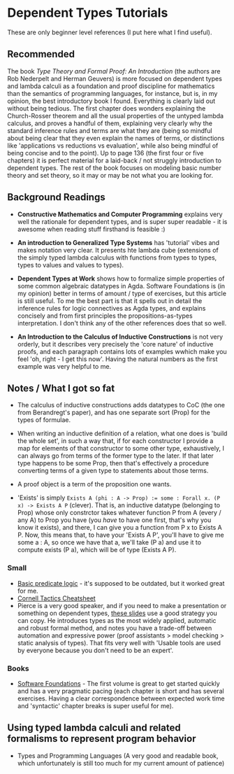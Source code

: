 # Dependent Types Tutorials

These are only beginner level references (I put here what I find useful).

## Recommended

The book *Type Theory and Formal Proof: An Introduction* (the authors are Rob Nederpelt and Herman Geuvers) is more focused on dependent types and lambda calculi as a foundation and proof discipline for mathematics than the semantics of programming languages, for instance, but is, in my opinion, the best introductory book I found. Everything is clearly laid out without being tedious. The first chapter does wonders explaining the Church-Rosser theorem and all the usual properties of the untyped lambda calculus, and proves a handful of them, explaining very clearly why the standard inference rules and terms are what they are (being so mindful about being clear that they even explain the names of terms, or distinctions like 'applications vs reductions vs evaluation', while also being mindful of being concise and to the point). Up to page 136 (the first four or five chapters) it is perfect material for a laid-back / not struggly introduction to dependent types. The rest of the book focuses on modeling basic number theory and set theory, so it may or may be not what you are looking for.

## Background Readings

+ **Constructive Mathematics and Computer Programming** explains very well the rationale for dependent types, and is super super readable - it is awesome when reading stuff firsthand is feasible :)

+ **An introduction to Generalized Type Systems** has 'tutorial' vibes and makes notation very clear. It presents hte lambda cube (extensions of the simply typed lambda calculus with functions from types to types, types to values and values to types).

+ **Dependent Types at Work** shows how to formalize simple properties of some common algebraic datatypes in Agda. Software Foundations is (in my opinion) better in terms of amount / type of exercises, but this article is still useful. To me the best part is that it spells out in detail the inference rules for logic connectives as Agda types, and explains concisely and from first principles the propositions-as-types interpretation. I don't think any of the other references does that so well.

+ **An Introduction to the Calculus of Inductive Constructions** is not very orderly, but it describes very precisely the 'core nature' of inductive proofs, and each paragraph contains lots of examples wwhich make you feel 'oh, right - I get this now'. Having the natural numbers as the first example was very helpful to me.

## Notes / What I got so fat

* The calculus of inductive constructions adds datatypes to CoC (the one from Berandregt's paper), and has one separate sort (Prop) for the types of formulae.

* When writing an inductive definition of a relation, what one does is 'build the whole set', in such a way that, if for each constructor I provide a map for elements of that constructor to some other type, exhaustively, I can always go from terms of the former type to the later. If that later type happens to be some Prop, then that's effectively a procedure converting terms of a given type to statements about those terms. 

* A proof object is a term of the proposition one wants.

* 'Exists' is simply `Exists A (phi : A -> Prop) := some : Forall x. (P x) -> Exists A P` (clever). That is, an inductive datatype (belonging to Prop) whose only constrctor takes whatever function P from A (every / any A) to Prop you have (you *have* to have one first, that's why you know it exists), and there, I can give you a function from P x to Exists A P. Now, this means that, to have your 'Exists A P', you'll have to give me some a : A, so once we have that a, we'll take (P a) and use it to compute exists (P a), which will be of type (Exists A P).


### Small

+ [Basic predicate logic](https://coq.inria.fr/tutorial/1-basic-predicate-calculus) - it's supposed to be outdated, but it worked great for me.
+ [Cornell Tactics Cheatsheet](https://www.cs.cornell.edu/courses/cs3110/2018sp/a5/coq-tactics-cheatsheet.html)
+ Pierce is a very good speaker, and if you need to make a presentation or something on dependent types, [these slides](https://www.seas.upenn.edu/~sweirich/plmw12/Slides/plmw12-Pierce.pdf) use a good strategy you can copy. He introduces types as the most widely applied, automatic and robust formal method, and notes you have a trade-off between automation and expressive power (proof assistants > model checking > static analysis of types). That fits very well with 'Usable tools are used by everyone because you don't need to be an expert'.

### Books

+ [Software Foundations](https://softwarefoundations.cis.upenn.edu/) - The first volume is great to get started quickly and has a very
  pragmatic pacing (each chapter is short and has several exercises. Having a clear correspondence between expected work time and 'syntactic'
  chapter breaks is super useful for me).

## Using typed lambda calculi and related formalisms to represent program behavior

+ Types and Programming Languages (A very good and readable book, which unfortunately is still too much for my current amount of patience)
